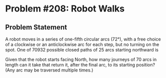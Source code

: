 # Problem #208: Robot Walks 

## Problem Statement 

A robot moves in a series of one-fifth circular arcs (72°), with a free choice of a clockwise or an anticlockwise arc for each step, but no turning on the spot.
One of 70932 possible closed paths of 25 arcs starting northward is


Given that the robot starts facing North, how many journeys of 70 arcs in length can it take that return it, after the final arc, to its starting position?
(Any arc may be traversed multiple times.) 

